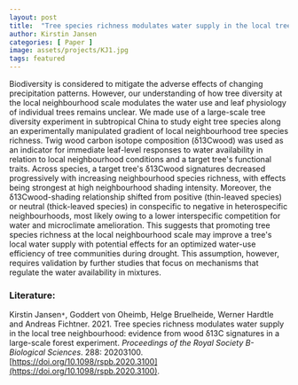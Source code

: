 ```yaml
---
layout: post
title:  "Tree species richness modulates water supply in the local tree neighbourhood: evidence from wood δ13C signatures in a large-scale forest experiment"
author: Kirstin Jansen
categories: [ Paper ]
image: assets/projects/KJ1.jpg
tags: featured
---
```


Biodiversity is considered to mitigate the adverse effects of changing precipitation patterns. However, our understanding of how tree diversity at the local neighbourhood scale modulates the water use and leaf physiology of individual trees remains unclear. We made use of a large-scale tree diversity experiment in subtropical China to study eight tree species along an experimentally manipulated gradient of local neighbourhood tree species richness. Twig wood carbon isotope composition (δ13Cwood) was used as an indicator for immediate leaf-level responses to water availability in relation to local neighbourhood conditions and a target tree's functional traits. Across species, a target tree's δ13Cwood signatures decreased progressively with increasing neighbourhood species richness, with effects being strongest at high neighbourhood shading intensity. Moreover, the δ13Cwood-shading relationship shifted from positive (thin-leaved species) or neutral (thick-leaved species) in conspecific to negative in heterospecific neighbourhoods, most likely owing to a lower interspecific competition for water and microclimate amelioration. This suggests that promoting tree species richness at the local neighbourhood scale may improve a tree's local water supply with potential effects for an optimized water-use efficiency of tree communities during drought. This assumption, however, requires validation by further studies that focus on mechanisms that regulate the water availability in mixtures.

### Literature:
Kirstin Jansen<code>&ast;</code>, Goddert von Oheimb, Helge Bruelheide, Werner Hardtle and Andreas Fichtner. 2021. Tree species richness modulates water supply in the local tree neighbourhood: evidence from wood δ13C signatures in a large-scale forest experiment. *Proceedings of the Royal Society B-Biological Sciences*. 288: 20203100. [https://doi.org/10.1098/rspb.2020.3100](https://doi.org/10.1098/rspb.2020.3100).
